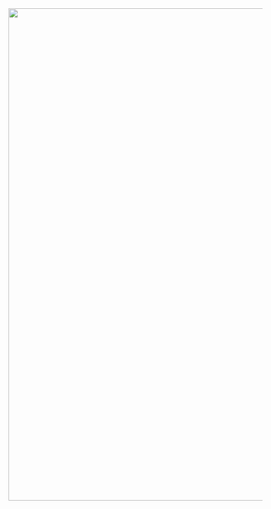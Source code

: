 <image src="https://github.com/Viveksm03/DSA-Programs/assets/131126190/dd4eb8ae-f462-449b-84ba-4ba63273630d" height="50%" width="1000%">
